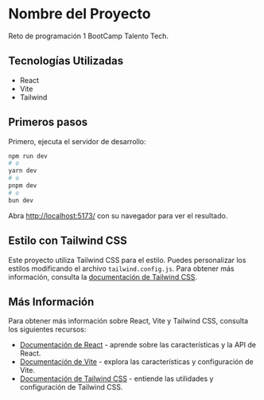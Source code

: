 # Nombre del Proyecto

Reto de programación 1 BootCamp Talento Tech.

## Tecnologías Utilizadas

- React
- Vite
- Tailwind

<!-- ## Capturas de Pantalla

![Imagen 1 de Mi Proyecto](src/assets/ProjectImages/pt1.png)
![Imagen 2  de Mi Proyecto](src/assets/ProjectImages/pt2.png)
![Imagen 3  de Mi Proyecto](src/assets/ProjectImages/pt3.png)
![Imagen 4  de Mi Proyecto](src/assets/ProjectImages/pt4.png)
![Imagen 5  de Mi Proyecto](src/assets/ProjectImages/pt5.png) -->

## Primeros pasos

Primero, ejecuta el servidor de desarrollo:

```bash
npm run dev
# o
yarn dev
# o
pnpm dev
# o
bun dev
```

Abra [http://localhost:5173/](http://localhost:5173/) con su navegador para ver el resultado.

## Estilo con Tailwind CSS

Este proyecto utiliza Tailwind CSS para el estilo. Puedes personalizar los estilos modificando el archivo `tailwind.config.js`. Para obtener más información, consulta la [documentación de Tailwind CSS](https://tailwindcss.com/docs).

## Más Información

Para obtener más información sobre React, Vite y Tailwind CSS, consulta los siguientes recursos:

- [Documentación de React](https://reactjs.org/docs) - aprende sobre las características y la API de React.
- [Documentación de Vite](https://vitejs.dev/guide) - explora las características y configuración de Vite.
- [Documentación de Tailwind CSS](https://tailwindcss.com/docs) - entiende las utilidades y configuración de Tailwind CSS.

